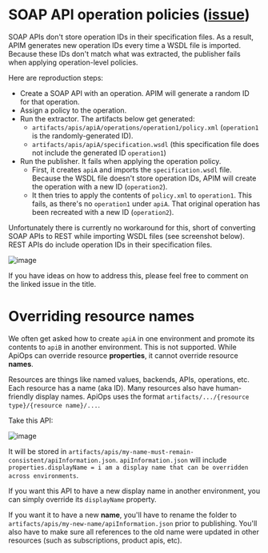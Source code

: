 # SOAP API operation policies ([issue](https://github.com/Azure/apiops/issues/399))
SOAP APIs don't store operation IDs in their specification files. As a result, APIM generates new operation IDs every time a WSDL file is imported. Because these IDs don't match what was extracted, the publisher fails when applying operation-level policies.

Here are reproduction steps:
- Create a SOAP API with an operation. APIM will generate a random ID for that operation.
- Assign a policy to the operation.
- Run the extractor. The artifacts below get generated:
  - `artifacts/apis/apiA/operations/operation1/policy.xml` (`operation1` is the randomly-generated ID).
  - `artifacts/apis/apiA/specification.wsdl` (this specification file does not include the generated ID `operation1`)
- Run the publisher. It fails when applying the operation policy.
  - First, it creates `apiA` and imports the ``specification.wsdl`` file. Because the WSDL file doesn't store operation IDs, APIM will create the operation with a new ID (`operation2`).
  - It then tries to apply the contents of ``policy.xml`` to ``operation1``. This fails, as there's no ``operation1`` under ``apiA``. That original operation has been recreated with a new ID (``operation2``).


Unfortunately there is currently no workaround for this, short of converting SOAP APIs to REST while importing WSDL files (see screenshot below). REST APIs do include operation IDs in their specification files.

![image](https://github.com/Azure/apiops/assets/31325620/a36eed47-b519-452a-aef3-2973bc6587f3)

If you have ideas on how to address this, please feel free to comment on the linked issue in the title.

# Overriding resource names
We often get asked how to create `apiA` in one environment and promote its contents to `apiB` in another environment. This is not supported. While ApiOps can override resource **properties**, it cannot override resource **names**.

Resources are things like named values, backends, APIs, operations, etc. Each resource has a name (aka ID). Many resources also have human-friendly display names. ApiOps uses the format `artifacts/.../{resource type}/{resource name}/...`.

Take this API:

![image](https://github.com/Azure/apiops/assets/31325620/dbcf04e7-84eb-4fc5-9b09-16bc1f7e2106)

It will be stored in `artifacts/apis/my-name-must-remain-consistent/apiInformation.json`. `apiInformation.json` will include `properties.displayName = i am a display name that can be overridden across environments`.

If you want this API to have a new display name in another environment, you can simply override its ``displayName`` property.

If you want it to have a new **name**, you'll have to rename the folder to `artifacts/apis/my-new-name/apiInformation.json` prior to publishing. You'll also have to make sure all references to the old name were updated in other resources (such as subscriptions, product apis, etc).